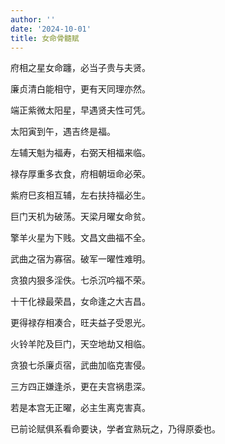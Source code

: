 ```yaml
---
author: ''
date: '2024-10-01'
title: 女命骨髓赋
---
```


府相之星女命躔，必当子贵与夫贤。

廉贞清白能相守，更有天同理亦然。

端正紫微太阳星，早遇贤夫性可凭。

太阳寅到午，遇吉终是福。

左辅天魁为福寿，右弼天相福来临。

禄存厚重多衣食，府相朝垣命必荣。

紫府巳亥相互辅，左右扶持福必生。

巨门天机为破荡。天梁月曜女命贫。

擎羊火星为下贱。文昌文曲福不全。

武曲之宿为寡宿。破军一曜性难明。

贪狼内狠多淫佚。七杀沉吟福不荣。

十干化禄最荣昌，女命逢之大吉昌。

更得禄存相凑合，旺夫益子受恩光。

火铃羊陀及巨门，天空地劫又相临。

贪狼七杀廉贞宿，武曲加临克害侵。

三方四正嫌逢杀，更在夫宫祸患深。

若是本宫无正曜，必主生离克害真。

已前论赋俱系看命要诀，学者宜熟玩之，乃得原委也。